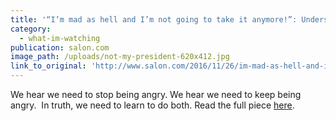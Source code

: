 ```yaml
---
title: '“I’m mad as hell and I’m not going to take it anymore!”: Understanding anger in the Donald Trump era'
category:
  - what-im-watching
publication: salon.com
image_path: /uploads/not-my-president-620x412.jpg
link_to_original: 'http://www.salon.com/2016/11/26/im-mad-as-hell-and-im-not-going-to-take-it-anymore-understanding-anger-in-the-donald-trump-era/'
---
```



We hear we need to stop being angry. We hear we need to keep being angry.  In truth, we need to learn to do both. Read the full piece [here](http://www.salon.com/2016/11/26/im-mad-as-hell-and-im-not-going-to-take-it-anymore-understanding-anger-in-the-donald-trump-era/).